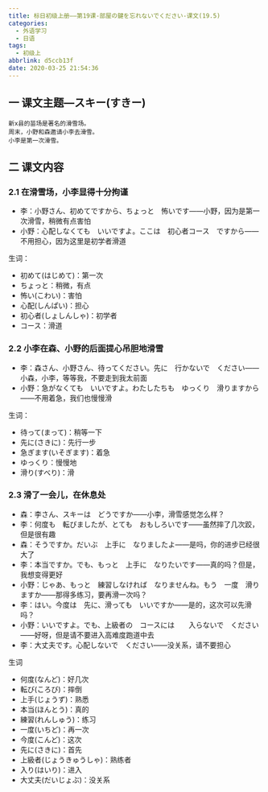 ```yaml
---
title: 标日初级上册——第19课-部屋の鍵を忘れないでください-课文(19.5)
categories:
  - 外语学习
  - 日语
tags:
  - 初级上
abbrlink: d5ccb13f
date: 2020-03-25 21:54:36
---
```

## 一 课文主题—スキー(すきー)

```
新x县的苗场是著名的滑雪场。
周末，小野和森邀请小李去滑雪。
小李是第一次滑雪。
```

<!--more-->

## 二 课文内容

### 2.1 在滑雪场，小李显得十分拘谨

* 李：小野さん、初めてですから、ちょっと　怖いです——小野，因为是第一次滑雪，稍微有点害怕
* 小野：心配しなくても　いいですよ。ここは　初心者コース　ですから——不用担心，因为这里是初学者滑道

生词：

* 初めて(はじめて)：第一次
* ちょっと：稍微，有点
* 怖い(こわい)：害怕
* 心配(しんぱい)：担心
* 初心者(しょしんしゃ)：初学者
* コース：滑道

### 2.2 小李在森、小野的后面提心吊胆地滑雪

* 李：森さん、小野さん、待ってください。先に　行かないで　ください——小森，小李，等等我，不要走到我太前面
* 小野：急がなくても　いいですよ。わたしたちも　ゆっくり　滑りますから——不用着急，我们也慢慢滑

生词：

* 待って(まって)：稍等一下
* 先に(さきに)：先行一步
* 急ぎます(いそぎます)：着急
* ゆっくり：慢慢地
* 滑り(すべり)：滑

### 2.3 滑了一会儿，在休息处

* 森：李さん、スキーは　どうですか——小李，滑雪感觉怎么样？
* 李：何度も　転びましたが、とても　おもしろいです——虽然摔了几次跤，但是很有趣
* 森：そうですか。だいぶ　上手に　なりましたよ——是吗，你的进步已经很大了
* 李：本当ですか。でも、もっと　上手に　なりたいです——真的吗？但是，我想变得更好
* 小野：じゃあ、もっと　練習しなければ　なりませんね。もう　一度　滑りますか——那得多练习，要再滑一次吗？
* 李：はい。今度は　先に、滑っても　いいですか——是的，这次可以先滑吗？
* 小野：いいですよ。でも、上級者の　コースには　　入らないで　ください——好呀，但是请不要进入高难度跑道中去
* 李：大丈夫です。心配しないで　ください——没关系，请不要担心

生词

* 何度(なんど)：好几次
* 転び(ころび)：摔倒
* 上手(じょうず)：熟悉
* 本当(ほんとう)：真的
* 練習(れんしゅう)：练习
* 一度(いちど)：再一次
* 今度(こんど)：这次
* 先に(さきに)：首先
* 上級者(じょうきゅうしゃ)：熟练者
* 入り(はいり)：进入
* 大丈夫(だいじょぶ)：没关系